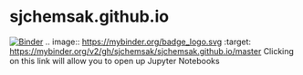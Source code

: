 # sjchemsak.github.io
[![Binder](https://mybinder.org/badge_logo.svg)](https://mybinder.org/v2/gh/sjchemsak/sjchemsak.github.io/master)
.. image:: https://mybinder.org/badge_logo.svg
 :target: https://mybinder.org/v2/gh/sjchemsak/sjchemsak.github.io/master
 Clicking on this link will allow you to open up Jupyter Notebooks

